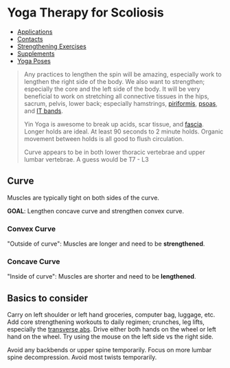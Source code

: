 # Yoga Therapy for Scoliosis

- [Applications](./apps.md)
- [Contacts](./contacts.md)
- [Strengthening Exercises](./strengthening-exercises/README.md)
- [Supplements](./supplements.md)
- [Yoga Poses](./yoga-poses/README.md)

> Any practices to lengthen the spin will be amazing, especially work to
> lengthen the right side of the body. We also want to strengthen; especially
> the core and the left side of the body. It will be very beneficial to work on
> stretching all connective tissues in the hips, sacrum, pelvis, lower back;
> especially hamstrings, [piriformis], [psoas], and [IT bands].
>
> Yin Yoga is awesome to break up acids, scar tissue, and [fascia]. Longer holds
> are ideal. At least 90 seconds to 2 minute holds. Organic movement between
> holds is all good to flush circulation.
>
> Curve appears to be in both lower thoracic vertebrae and upper lumbar
> vertebrae. A guess would be T7 - L3

## Curve

Muscles are typically tight on both sides of the curve.

**GOAL**: Lengthen concave curve and strengthen convex curve.

### Convex Curve

"Outside of curve": Muscles are longer and need to be **strengthened**.

### Concave Curve

"Inside of curve": Muscles are shorter and need to be **lengthened**.

## Basics to consider

Carry on left shoulder or left hand groceries, computer bag, luggage, etc. Add
core strengthening workouts to daily regimen; crunches, leg lifts, especially
the [transverse abs]. Drive either both hands on the wheel or left hand on the
wheel. Try using the mouse on the left side vs the right side.

Avoid any backbends or upper spine temporarily. Focus on more lumbar spine
decompression. Avoid most twists temporarily.

[piriformis]: https://en.wikipedia.org/wiki/Piriformis_muscle
[psoas]: https://en.wikipedia.org/wiki/Psoas_major_muscle
[IT bands]: https://en.wikipedia.org/wiki/Iliotibial_tract
[fascia]: https://en.wikipedia.org/wiki/Fascia
[transverse abs]: https://www.healthline.com/health/fitness-exercise/transverse-abdominal-exercises#how-to-engage-it
